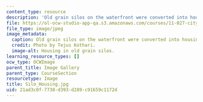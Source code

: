 ```yaml
---
content_type: resource
description: 'Old grain silos on the waterfront were converted into housing. '
file: https://ol-ocw-studio-app-qa.s3.amazonaws.com/courses/11-027-city-to-city-comparing-researching-and-writing-about-cities-spring-2006/21ad3c0f7738d393d289c91659c1172d_Silo_Housing.jpg
file_type: image/jpeg
image_metadata:
  caption: Old grain silos on the waterfront were converted into housing.
  credit: Photo by Tejus Kothari.
  image-alt: Housing in old grain silos.
learning_resource_types: []
ocw_type: OCWImage
parent_title: Image Gallery
parent_type: CourseSection
resourcetype: Image
title: Silo_Housing.jpg
uid: 21ad3c0f-7738-d393-d289-c91659c1172d
---
```


